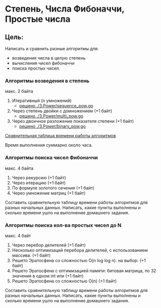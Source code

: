 # Степень, Числа Фибоначчи, Простые числа

## Цель:
Написать и сравнить разные алгоритмы для:
- возведения числа в целую степень
- вычисления чисел фибоначчи 
- поиска простых чисел.

### Алгоритмы возведения в степень
макс. 2 байта 
1) Итеративный (n умножений) 
    - [решено ./3.Power/sequence_pow.go](./3.Power/sequence_pow.go)
2) Через степень двойки с домножением (+1 байт) 
    - [решено ./3.Power/multi_pow.go](./3.Power/multi_pow.go)
3) Через двоичное разложение показателя степени (+1 байт) 
    - [решено ./3.Power/binary_pow.go](./3.Power/binary_pow.go)
   
[Сравнительная таблица времени работы алгоритмов](./3.Power/_report_power.txt)

Время выполнения суммарно около часа.


### Алгоритмы поиска чисел Фибоначчи 
макс. 4 байта 
1) Через рекурсию (+1 байт) 
2) Через итерацию (+1 байт) 
3) По формуле золотого сечения (+1 байт) 
4) Через умножение матриц (+1 байт) 
   
Составить сравнительную таблицу времени работы алгоритмов для разных начальных данных. 
Написать, какие пункты выполнены и сколько времени ушло на выполнение домашнего задания.

### Алгоритмы поиска кол-ва простых чисел до N 
макс. 4 байт
1) Через перебор делителей (+1 байт) 
2) Несколько оптимизаций перебора делителей, с использованием массива. (+1 байт) 
3) Решето Эратосфена со сложностью O(n log log n). на выбор: (+1 байт) 
4) Решето Эратосфена с оптимизацией памяти: битовая матрица, по 32 значения в одном int или (+1 байт) 
5) Решето Эратосфена со сложностью O(n) (+1 байт) 
   
Составить сравнительную таблицу времени работы алгоритмов для разных начальных данных. 
Написать, какие пункты выполнены и сколько времени ушло на выполнение домашнего задания.
